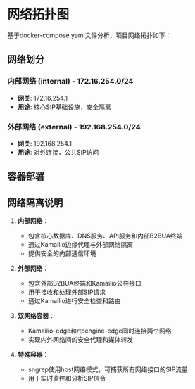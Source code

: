 # 网络拓扑图

基于docker-compose.yaml文件分析，项目网络拓扑如下：

## 网络划分

### 内部网络 (internal) - 172.16.254.0/24
- **网关**: 172.16.254.1
- **用途**: 核心SIP基础设施，安全隔离

### 外部网络 (external) - 192.168.254.0/24  
- **网关**: 192.168.254.1
- **用途**: 对外连接，公共SIP访问

## 容器部署



## 网络隔离说明

1. **内部网络**：
   - 包含核心数据库、DNS服务、API服务和内部B2BUA终端
   - 通过Kamailio边缘代理与外部网络隔离
   - 提供安全的内部通信环境

2. **外部网络**：
   - 包含外部B2BUA终端和Kamailio公共接口
   - 用于接收和处理外部SIP请求
   - 通过Kamailio进行安全检查和路由

3. **双网络容器**：
   - Kamailio-edge和rtpengine-edge同时连接两个网络
   - 实现内外网络间的安全代理和媒体转发

4. **特殊容器**：
   - sngrep使用host网络模式，可捕获所有网络接口的SIP流量
   - 用于实时监控和分析SIP信令